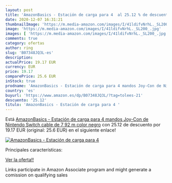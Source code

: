 ```yaml
---
layout: post
title: 'AmazonBasics - Estación de carga para 4  al 25.12 % de descuento'
date: 2020-12-07 16:31:21
thumbnailImage: 'https://m.media-amazon.com/images/I/41ldifvNrhL._SL200_.jpg'
image: 'https://m.media-amazon.com/images/I/41ldifvNrhL._SL200_.jpg'
images: [ 'https://m.media-amazon.com/images/I/41ldifvNrhL._SL200_.jpg' ]
comments: true
category: ofertas
author: ring
slug: 'B07348JQ3L-es'
description:
actualPrice: 19.17 EUR
currency: EUR
price: 19.17
comparePrice: 25.6 EUR
inStock: true
prodname: 'AmazonBasics - Estación de carga para 4 mandos Joy-Con de Nintendo Switch  cable de 7 92 m  color negro'
country: 'es'
buyurl: 'https://www.amazon.es/dp/B07348JQ3L/?tag=tolees-21'
descuento: '25.12'
titulo: 'AmazonBasics - Estación de carga para 4 '
---
```


Está [AmazonBasics - Estación de carga para 4 mandos Joy-Con de Nintendo Switch  cable de 7 92 m  color negro](https://www.amazon.es/dp/B07348JQ3L/?tag=tolees-21) con 25.12 de descuento por 19.17 EUR (original: 25.6 EUR) en el siguiente enlace!

[![AmazonBasics - Estación de carga para 4 ](https://m.media-amazon.com/images/I/41ldifvNrhL._SL200_.jpg)](https://www.amazon.es/dp/B07348JQ3L/?tag=tolees-21)

Principales características:


[Ver la oferta!!](https://www.amazon.es/dp/B07348JQ3L/?tag=tolees-21)

Links participate in Amazon Associate program and might generate a comission on qualifying sales


